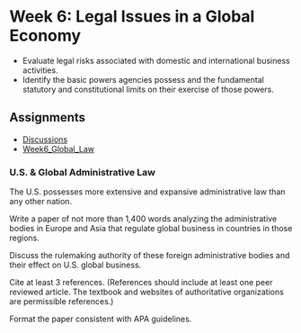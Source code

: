 # Week 6: Legal Issues in a Global Economy

- Evaluate legal risks associated with domestic and international business activities.
- Identify the basic powers agencies possess and the fundamental statutory and constitutional limits on their exercise of those powers.

## Assignments

- [Discussions](Discussions.md)
- [Week6_Global_Law](Week6_Global_Law.docx)

### U.S. & Global Administrative Law

The U.S. possesses more extensive and expansive administrative law than any other nation.

Write a paper of not more than 1,400 words analyzing the administrative bodies in Europe and Asia that regulate global business in countries in those regions. 

Discuss the rulemaking authority of these foreign administrative bodies and their effect on U.S. global business. 

Cite at least 3 references. (References should include at least one peer reviewed article. The textbook and websites of  authoritative organizations are permissible references.)

Format the paper consistent with APA guidelines.
